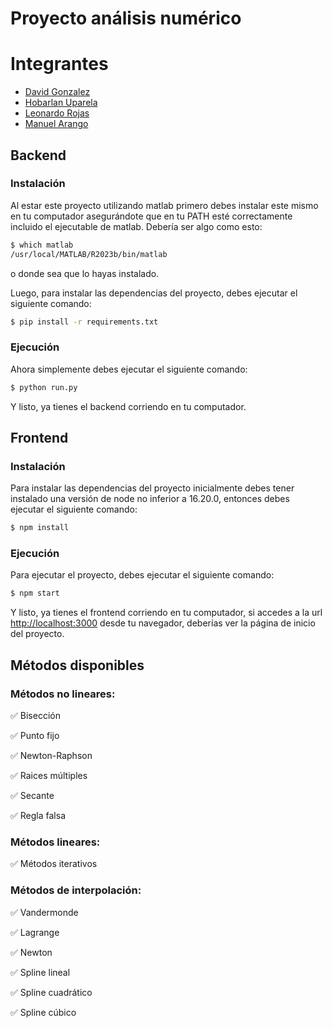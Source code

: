 # Proyecto análisis numérico

# Integrantes

* [David Gonzalez](https://github.com/dgonzalezt2)
* [Hobarlan Uparela](https://github.com/huparelaa)
* [Leonardo Rojas](https://github.com/LeoRojasss)
* [Manuel Arango](https://github.com/Manuel220104)

## Backend

### Instalación

Al estar este proyecto utilizando matlab primero debes instalar este mismo en tu computador asegurándote que en tu PATH esté correctamente incluido el ejecutable de matlab. Debería ser algo como esto:

```bash
$ which matlab
/usr/local/MATLAB/R2023b/bin/matlab
```

o donde sea que lo hayas instalado.

Luego, para instalar las dependencias del proyecto, debes ejecutar el siguiente comando:

```bash
$ pip install -r requirements.txt
```

### Ejecución
Ahora simplemente debes ejecutar el siguiente comando:

```bash
$ python run.py
```
Y listo, ya tienes el backend corriendo en tu computador.

## Frontend

### Instalación

Para instalar las dependencias del proyecto inicialmente debes tener instalado una versión de node no inferior a 16.20.0, entonces debes ejecutar el siguiente comando:

```bash
$ npm install
```

### Ejecución

Para ejecutar el proyecto, debes ejecutar el siguiente comando:

```bash
$ npm start
```

Y listo, ya tienes el frontend corriendo en tu computador, si accedes a la url [http://localhost:3000](http://localhost:3000) desde tu navegador, deberías ver la página de inicio del proyecto.

## Métodos disponibles

### Métodos no lineares:
✅ Bisección

✅ Punto fijo

✅ Newton-Raphson

✅ Raices múltiples

✅ Secante

✅ Regla falsa

### Métodos lineares:
✅ Métodos iterativos

### Métodos de interpolación:
✅ Vandermonde

✅ Lagrange

✅ Newton

✅ Spline lineal

✅ Spline cuadrático

✅ Spline cúbico
